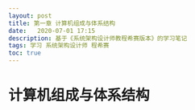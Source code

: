 ```yaml
---
layout: post
title: 第一章 计算机组成与体系结构
date:   2020-07-01 17:15
description: 基于《系统架构设计师教程希赛版本》的学习笔记
tags: 学习 系统架构设计师 程希赛
toc: true
---
```


# 计算机组成与体系结构

